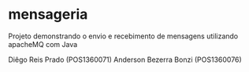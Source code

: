 # mensageria
Projeto demonstrando o envio e recebimento de mensagens utilizando apacheMQ com Java


Diêgo Reis Prado (POS1360071)
Anderson Bezerra Bonzi (POS1360076)
